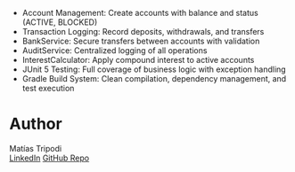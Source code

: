 
- Account Management: Create accounts with balance and status (ACTIVE, BLOCKED)
- Transaction Logging: Record deposits, withdrawals, and transfers
- BankService: Secure transfers between accounts with validation
- AuditService: Centralized logging of all operations
- InterestCalculator: Apply compound interest to active accounts
- JUnit 5 Testing: Full coverage of business logic with exception handling
- Gradle Build System: Clean compilation, dependency management, and test execution

# Author
Matías Tripodi  
[LinkedIn](https://www.linkedin.com/in/matias-tripodi-139925a0/)
[GitHub Repo](https://github.com/matitripodi/demoqa-selenium-tests)
